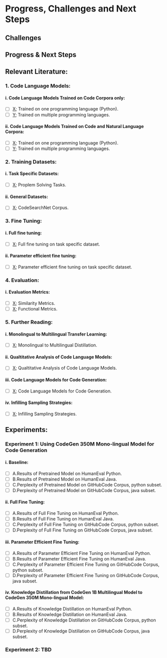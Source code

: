 # Progress, Challenges and Next Steps

## Challenges

## Progress & Next Steps

## Relevant Literature:
### 1. Code Language Models:
#### i. Code Language Models Trained on Code Corpora only:
- [ ] [X](https://arxiv.org/pdf/2002.08155.pdf); Trained on one programming language (Python).
- [ ] [Y](https://arxiv.org/pdf/2007.15651.pdf); Trained on multiple programming languages.
#### ii. Code Language Models Trained on Code and Natural Language Corpora:
- [ ] [X](https://arxiv.org/pdf/2102.00821.pdf); Trained on one programming language (Python).
- [ ] [Y](https://arxiv.org/pdf/2106.09647.pdf); Trained on multiple programming languages.
### 2. Training Datasets:
#### i. Task Specific Datasets:
- [ ] [X](https://arxiv.org/pdf/2102.00821.pdf); Proplem Solving Tasks.
#### ii. General Datasets:
- [ ] [X](https://arxiv.org/pdf/2102.00821.pdf); CodeSearchNet Corpus.
### 3. Fine Tuning:
#### i. Full fine tuning:
- [ ] [X](https://arxiv.org/pdf/2102.00821.pdf); Full fine tuning on task specific dataset.
#### ii. Parameter efficient fine tuning:
- [ ] [X](https://arxiv.org/pdf/2102.00821.pdf); Parameter efficient fine tuning on task specific dataset.
### 4. Evaluation:
#### i. Evaluation Metrics:
- [ ] [X](https://arxiv.org/pdf/2102.00821.pdf); Similarity Metrics.
- [ ] [X](https://arxiv.org/pdf/2102.00821.pdf); Functional Metrics.
### 5. Further Reading:
#### i. Monolingual to Multilingual Transfer Learning:
- [ ] [X](https://arxiv.org/pdf/2106.09647.pdf); Monolingual to Multilingual Distillation.
#### ii. Qualtitative Analysis of Code Language Models:
- [ ] [X](https://arxiv.org/pdf/2106.09647.pdf); Qualtitative Analysis of Code Language Models.
#### iii. Code Language Models for Code Generation:
- [ ] [X](https://arxiv.org/pdf/2106.09647.pdf); Code Language Models for Code Generation.
#### iv. Infilling Sampling Strategies:
- [ ] [X](https://arxiv.org/pdf/2106.09647.pdf); Infilling Sampling Strategies.

## Experiments:
### Experiment 1: Using CodeGen 350M Mono-lingual Model for Code Generation
#### i. Baseline:
- [ ] A.Results of Pretrained Model on HumanEval Python.
- [ ] B.Results of Pretrained Model on HumanEval Java.
- [ ] C.Perplexity of Pretrained Model on GitHubCode Corpus, python subset.
- [ ] D.Perplexity of Pretrained Model on GitHubCode Corpus, java subset.
#### ii. Full Fine Tuning:
- [ ] A.Results of Full Fine Tuning on HumanEval Python.
- [ ] B.Results of Full Fine Tuning on HumanEval Java.
- [ ] C.Perplexity of Full Fine Tuning on GitHubCode Corpus, python subset.
- [ ] D.Perplexity of Full Fine Tuning on GitHubCode Corpus, java subset.
#### iii. Parameter Efficient Fine Tuning:
- [ ] A.Results of Parameter Efficient Fine Tuning on HumanEval Python.
- [ ] B.Results of Parameter Efficient Fine Tuning on HumanEval Java.
- [ ] C.Perplexity of Parameter Efficient Fine Tuning on GitHubCode Corpus, python subset.
- [ ] D.Perplexity of Parameter Efficient Fine Tuning on GitHubCode Corpus, java subset.
#### iv. Knowledge Distillation from CodeGen 1B Multilingual Model to CodeGen 350M Mono-lingual Model:
- [ ] A.Results of Knowledge Distillation on HumanEval Python.
- [ ] B.Results of Knowledge Distillation on HumanEval Java.
- [ ] C.Perplexity of Knowledge Distillation on GitHubCode Corpus, python subset.
- [ ] D.Perplexity of Knowledge Distillation on GitHubCode Corpus, java subset.
### Experiment 2: TBD
